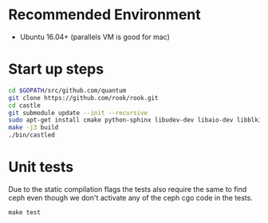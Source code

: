 # Recommended Environment
* Ubuntu 16.04+ (parallels VM is good for mac)

# Start up steps
```bash
cd $GOPATH/src/github.com/quantum
git clone https://github.com/rook/rook.git
cd castle
git submodule update --init --recursive
sudo apt-get install cmake python-sphinx libudev-dev libaio-dev libblkid-dev libldap2-dev xfslibs-dev libleveldb-dev libexpat1-dev cython libfcgi-dev libatomic-ops-dev libsnappy-dev libgoogle-perftools-dev libjemalloc-dev libkeyutils-dev libcurl4-openssl-dev libcrypto++-dev libssl-dev libboost-dev libboost-thread-dev libboost-system-dev libboost-regex-dev libboost-random-dev libboost-program-options-dev libboost-date-time-dev libboost-iostreams-dev python3-all-dev cython3 yasm mercurial
make -j3 build
./bin/castled
```

# Unit tests
Due to the static compilation flags the tests also require the same to find ceph even though we don't activate any of the ceph cgo code in the tests.
```
make test
```

